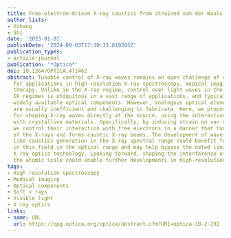 ```yaml
---
title: Free-electron-driven X-ray caustics from strained van der Waals materials
author_lists:
- Xihang
- Shi
date: '2023-01-01'
publishDate: '2024-09-03T17:30:33.819205Z'
publication_types:
- article-journal
publication: '*Optica*'
doi: 10.1364/OPTICA.472462
abstract: Tunable control of X-ray waves remains an open challenge of critical importance
  for applications in high-resolution X-ray spectroscopy, medical imaging, and radiation
  therapy. Unlike in the X-ray regime, control over light waves in the visible and
  IR regimes is ubiquitous in a vast range of applications, and typically relies on
  widely available optical components. However, analogous optical elements for X-rays
  are usually inefficient and challenging to fabricate. Here, we propose a method
  for shaping X-ray waves directly at the source, using the interaction of free electrons
  with crystalline materials. Specifically, by inducing strain on van der Waals materials,
  we control their interaction with free electrons in a manner that tunes the emissions
  of the X-rays and forms caustic X-ray beams. The development of wave-shaping concepts
  like caustics generation in the X-ray spectral range could benefit from achievements
  in this field in the optical range and may help bypass the noted limits of current
  X-ray optics technology. Looking forward, shaping the interference of X-rays at
  the atomic scale could enable further developments in high-resolution X-ray science.
tags:
- High resolution spectroscopy
- Medical imaging
- Optical components
- Soft x rays
- Visible light
- X ray optics
links:
- name: URL
  url: https://opg.optica.org/optica/abstract.cfm?URI=optica-10-2-292
---
```

